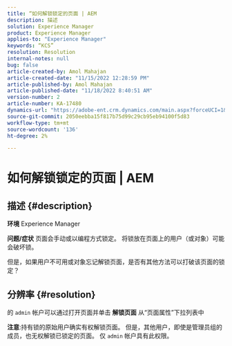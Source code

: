 ```yaml
---
title: “如何解锁锁定的页面 | AEM
description: 描述
solution: Experience Manager
product: Experience Manager
applies-to: "Experience Manager"
keywords: “KCS”
resolution: Resolution
internal-notes: null
bug: false
article-created-by: Amol Mahajan
article-created-date: "11/15/2022 12:28:59 PM"
article-published-by: Amol Mahajan
article-published-date: "11/18/2022 8:40:51 AM"
version-number: 2
article-number: KA-17480
dynamics-url: "https://adobe-ent.crm.dynamics.com/main.aspx?forceUCI=1&pagetype=entityrecord&etn=knowledgearticle&id=0b30dc0f-e164-ed11-9561-6045bd006a22"
source-git-commit: 2050eebba15f817b75d99c29cb95eb94100f5d83
workflow-type: tm+mt
source-wordcount: '136'
ht-degree: 2%

---
```


# 如何解锁锁定的页面 | AEM

## 描述 {#description}

<b>环境</b>
Experience Manager


<b>问题/症状</b>
页面会手动或以编程方式锁定。 将锁放在页面上的用户（或对象）可能会破坏锁。

但是，如果用户不可用或对象忘记解锁页面，是否有其他方法可以打破该页面的锁定？


## 分辨率 {#resolution}


的 `admin` 帐户可以通过打开页面并单击 <b>解锁页面</b> 从“页面属性”下拉列表中

<b>注意</b>:持有锁的原始用户确实有权解锁页面。 但是，其他用户，即使是管理员组的成员，也无权解锁已锁定的页面。 仅 `admin` 帐户具有此权限。

